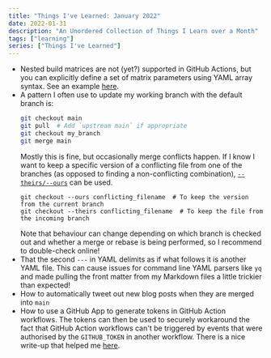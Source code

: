 ```yaml
---
title: "Things I've Learned: January 2022"
date: 2022-01-31
description: "An Unordered Collection of Things I Learn over a Month"
tags: ["learning"]
series: ["Things I've Learned"]
---
```


- Nested build matrices are not (yet?) supported in GitHub Actions, but you can explicitly define a set of matrix parameters using YAML array syntax.
  See an example [here](https://github.com/sgibson91/testing-gh-actions/blob/main/.github/workflows/includes-matrix-with-list.yaml).
- A pattern I often use to update my working branch with the default branch is:
  ```bash
  git checkout main
  git pull  # Add `upstream main` if appropriate
  git checkout my_branch
  git merge main
  ```
  Mostly this is fine, but occasionally merge conflicts happen.
  If I know I want to keep a specific version of a conflicting file from one of the branches (as opposed to finding a non-conflicting combination), [`--theirs/--ours`](https://nitaym.github.io/ourstheirs/) can be used.
  ```
  git checkout --ours conflicting_filename  # To keep the version from the current branch
  git checkout --theirs conflicting_filename  # To keep the file from the incoming branch
  ```
  Note that behaviour can change depending on which branch is checked out and whether a merge or rebase is being performed, so I recommend to double-check online!
- That the second `---` in YAML delimits as if what follows it is another YAML file.
  This can cause issues for command line YAML parsers like `yq` and made pulling the front matter from my Markdown files a little trickier than expected!
- How to automatically tweet out new blog posts when they are merged into `main`
- How to use a GitHub App to generate tokens in GitHub Action workflows.
  The tokens can then be used to securely workaround the fact that GitHub Action workflows can't be triggered by events that were authorised by the `GITHUB_TOKEN` in another workflow.
  There is a nice write-up that helped me [here](https://github.com/peter-evans/create-pull-request/blob/main/docs/concepts-guidelines.md#authenticating-with-github-app-generated-tokens).
